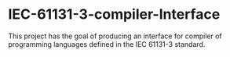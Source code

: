 # IEC-61131-3-compiler-Interface
This project has the goal of producing an interface for compiler of programming languages defined in the IEC 61131-3 standard.
